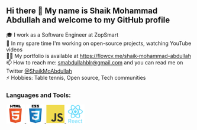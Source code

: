 ## Hi there 👋 My name is Shaik Mohammad Abdullah and welcome to my GitHub profile

🎓 I work as a Software Engineer at ZopSmart    
🔭 In my spare time I'm working on open-source projects, watching YouTube videos   
👨‍💻 My portfolio is available at https://flowcv.me/shaik-mohammad-abdullah   
📫 How to reach me: smabdullahblr@gmail.com and you can read me on Twitter [@ShaikMoAbdullah](https://twitter.com/ShaikMoAbdullah)<br>
⚡ Hobbies: Table tennis, Open source, Tech communities

<h3 align="left">Languages and Tools:</h3>
<p align="left"> 
  <a href="https://www.w3.org/html/" target="_blank"> <img src="https://raw.githubusercontent.com/devicons/devicon/master/icons/html5/html5-original-wordmark.svg" alt="html5" width="50" height="50"/> </a>  
  <a href="https://www.w3schools.com/css/" target="_blank"> <img src="https://raw.githubusercontent.com/devicons/devicon/master/icons/css3/css3-original-wordmark.svg" alt="css3" width="50" height="50"/> </a> 
  <a href="https://developer.mozilla.org/en-US/docs/Web/JavaScript" target="_blank"> <img src="https://raw.githubusercontent.com/devicons/devicon/master/icons/javascript/javascript-original.svg" alt="javascript" width="50" height="50"/> </a> 
  <a href="https://reactjs.org/" target="_blank"> <img src="https://raw.githubusercontent.com/devicons/devicon/master/icons/react/react-original-wordmark.svg" alt="react" width="50" height="50"/> </a>
</p>
